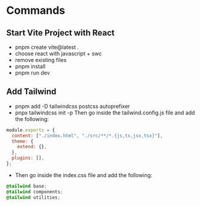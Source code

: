 # Commands

## Start Vite Project with React

- pnpm create vite@latest .
- choose react with javascript + swc
- remove existing files
- pnpm install
- pnpm run dev

## Add Tailwind

- pnpm add -D tailwindcss postcss autoprefixer
- pnpx tailwindcss init -p
  Then go inside the tailwind.config.js file and add the following:

```js
module.exports = {
  content: ["./index.html", "./src/**/*.{js,ts,jsx,tsx}"],
  theme: {
    extend: {},
  },
  plugins: [],
};
```

- Then go inside the index.css file and add the following:

```css
@tailwind base;
@tailwind components;
@tailwind utilities;
```
